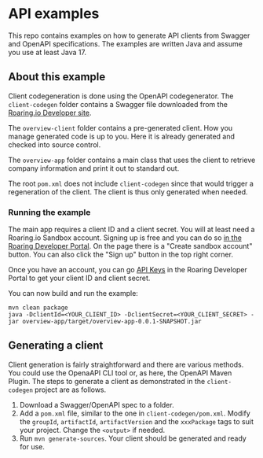 # API examples

This repo contains examples on how to generate API clients from Swagger
and OpenAPI specifications. The examples are written Java and assume
you use at least Java 17.

## About this example
Client codegeneration is done using the OpenAPI codegenerator. The
`client-codegen` folder contains a Swagger file downloaded from the
[Roaring.io Developer site](https://app.roaring.io/v2/developer/apis/se-company-overview-2.0).

The `overview-client` folder contains a pre-generated client. How you 
manage generated code is up to you. Here it is already generated and
checked into source control.

The `overview-app` folder contains a main class that uses the client
to retrieve company information and print it out to standard out.

The root `pom.xml` does not include `client-codegen` since that
would trigger a regeneration of the client. The client is thus
only generated when needed.

### Running the example
The main app requires a client ID and a client secret. You will at least 
need a Roaring.io Sandbox account. Signing up is free and you can
do so [in the Roaring Developer Portal](https://app.roaring.io/v2/developer/). On the page
there is a "Create sandbox account" button. You can also click the
"Sign up" button in the top right corner.

Once you have an account, you can go [API Keys](https://app.roaring.io/v2/developer/api-keys)
in the Roaring Developer Portal to get your client ID and
client secret.

You can now build and run the example:
```shell
mvn clean package
java -DclientId=<YOUR_CLIENT_ID> -DclientSecret=<YOUR_CLIENT_SECRET> -jar overview-app/target/overview-app-0.0.1-SNAPSHOT.jar
```

## Generating a client
Client generation is fairly straightforward and there are various
methods. You could use the OpenaAPI CLI tool or, as here, 
the OpenAPI Maven Plugin. The steps to generate a client as
demonstrated in the `client-codegen` project are as follows.

1. Download a Swagger/OpenAPI spec to a folder.
2. Add a `pom.xml` file, similar to the one in `client-codegen/pom.xml`.
   Modify the `groupId`, `artifactId`, `artifactVersion` and the `xxxPackage`
   tags to suit your project. Change the `<output>` if needed.
3. Run `mvn generate-sources`. Your client should be generated and
   ready for use.

